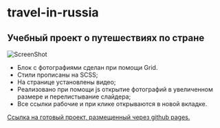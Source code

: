 # travel-in-russia

## Учебный проект о путешествиях по стране

![ScreenShot](./image/screenshot.png)

* Блок с фотографиями сделан при помощи Grid.
* Стили прописаны на SCSS;
* На странице установлены видео;
* Реализовано при помощи js открытие фотографий в увеличенном размере и перелистывание слайдера;
* Все ссылки рабочие и  при клике открываются в новой вкладке.

[Ссылка на готовый проект, размещенный через github pages.](https://dmitriik1.github.io/travel-in-russia/)
